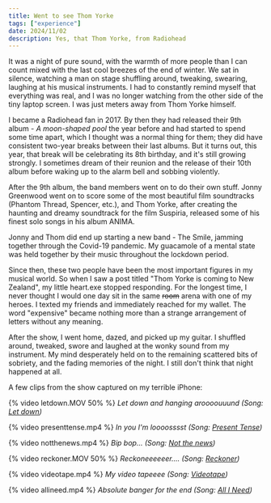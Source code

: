 ```yaml
---
title: Went to see Thom Yorke
tags: ["experience"]
date: 2024/11/02
description: Yes, that Thom Yorke, from Radiohead
---
```


It was a night of pure sound, with the warmth of more people than I can count mixed with the last cool breezes of the end of winter. We sat in silence, watching a man on stage shuffling around, tweaking, swearing, laughing at his musical instruments. I had to constantly remind myself that everything was real, and I was no longer watching from the other side of the tiny laptop screen. I was just meters away from Thom Yorke himself.

I became a Radiohead fan in 2017. By then they had released their 9th album - *A moon-shaped pool* the year before and had started to spend some time apart, which I thought was a normal thing for them; they did have consistent two-year breaks between their last albums. But it turns out, this year, that break will be celebrating its 8th birthday, and it's still growing strongly. I sometimes dream of their reunion and the release of their 10th album before waking up to the alarm bell and sobbing violently.

After the 9th album, the band members went on to do their own stuff. Jonny Greenwood went on to score some of the most beautiful film soundtracks (Phantom Thread, Spencer, etc.), and Thom Yorke, after creating the haunting and dreamy soundtrack for the film Suspiria, released some of his finest solo songs in his album ANIMA.

Jonny and Thom did end up starting a new band - The Smile, jamming together through the Covid-19 pandemic. My guacamole of a mental state was held together by their music throughout the lockdown period.

Since then, these two people have been the most important figures in my musical world. So when I saw a post titled "Thom Yorke is coming to New Zealand", my little heart.exe stopped responding. For the longest time, I never thought I would one day sit in the same ~~room~~ arena with one of my heroes. I texted my friends and immediately reached for my wallet. The word "expensive" became nothing more than a strange arrangement of letters without any meaning.

After the show, I went home, dazed, and picked up my guitar. I shuffled around, tweaked, swore and laughed at the wonky sound from my instrument. My mind desperately held on to the remaining scattered bits of sobriety, and the fading memories of the night. I still don't think that night happened at all.


A few clips from the show captured on my terrible iPhone:

{% video letdown.MOV 50% %}
*Let down and hanging aroooouuund (Song: [Let down][letdown])*

{% video presenttense.mp4 %}
*In you I'm loooosssst (Song: [Present Tense][presenttense])*

{% video notthenews.mp4 %}
*Bip bop... (Song: [Not the news][notthenews])*

{% video reckoner.MOV 50% %}
*Reckoneeeeeer.... (Song: [Reckoner][reckoner])*

{% video videotape.mp4 %}
*My video tapeeee (Song: [Videotape][videotape])*

{% video allineed.mp4 %}
*Absolute banger for the end (Song: [All I Need][allineed])*

[letdown]: https://open.spotify.com/track/2fuYa3Lx06QQJAm0MjztKr?si=12e12e9572ab432e
[presenttense]: https://open.spotify.com/track/7KHQtpLpoIV3Wfu22YQT8y?si=8bd989e4dcbd48c1
[notthenews]: https://open.spotify.com/track/4HjhmmTtp50Juw8YIFaTlt?si=c8b5e7a2f28b47a1
[reckoner]: https://open.spotify.com/track/02ppMPbg1OtEdHgoPqoqju?si=6e8e8cf961764cd5
[videotape]: https://open.spotify.com/track/4T1iiabe7G0UjWQJCY6NE2?si=a76896b57b8845b3
[allineed]: https://open.spotify.com/track/5Qv2Nby1xTr9pQyjkrc94J?si=a7e2ae41ceed4034
